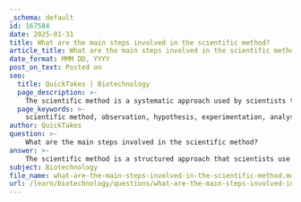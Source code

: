 ```yaml
---
_schema: default
id: 167584
date: 2025-01-31
title: What are the main steps involved in the scientific method?
article_title: What are the main steps involved in the scientific method?
date_format: MMM DD, YYYY
post_on_text: Posted on
seo:
  title: QuickTakes | Biotechnology
  page_description: >-
    The scientific method is a systematic approach used by scientists to explore natural phenomena, involving steps such as observation, questioning, hypothesis formulation, experimentation, and analysis to derive valid conclusions.
  page_keywords: >-
    scientific method, observation, hypothesis, experimentation, analysis, conclusion, research process, scientific inquiry, data analysis, prediction, communication in science
author: QuickTakes
question: >-
    What are the main steps involved in the scientific method?
answer: >-
    The scientific method is a structured approach that scientists use to explore and understand natural phenomena. The main steps involved in the scientific method are as follows:\n\n1. **Observation**: This is the initial step where scientists observe and describe phenomena in the natural world. This may involve gathering data and conducting background research to understand the context of the observation.\n\n2. **Question**: Based on the observations made, researchers formulate specific questions that they aim to answer. These questions guide the direction of the investigation.\n\n3. **Hypothesis**: A hypothesis is a tentative, testable explanation for the observed phenomenon. It should be specific and falsifiable, meaning it can be proven wrong through experimentation.\n\n4. **Prediction**: Researchers make predictions based on the hypothesis. These predictions outline what they expect to happen if the hypothesis is correct, providing a basis for further testing.\n\n5. **Experimentation**: This step involves designing and conducting experiments to test the hypothesis. Experiments should be carefully controlled to ensure that the results are valid and reliable.\n\n6. **Analysis**: After conducting experiments, scientists analyze the data collected. This may involve statistical analysis to determine the significance of the results.\n\n7. **Conclusion**: Finally, researchers determine whether the hypothesis is supported or refuted based on the analysis of the data. If the hypothesis is supported, it may lead to further research; if it is refuted, scientists may revise the hypothesis or develop a new one.\n\n8. **Communication**: Although not always listed as a formal step, sharing results with the scientific community is crucial. This can involve publishing findings in scientific journals, presenting at conferences, or sharing data, which fosters collaboration and further inquiry.\n\nThese steps are fundamental to scientific research and help ensure that findings are reliable and valid, contributing to the body of knowledge in various fields of study.
subject: Biotechnology
file_name: what-are-the-main-steps-involved-in-the-scientific-method.md
url: /learn/biotechnology/questions/what-are-the-main-steps-involved-in-the-scientific-method
---
```


&nbsp;